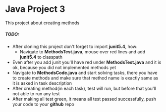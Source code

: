# Java Project 3
This project about creating methods

##### TODO:
* After cloning this project don't forget to import **junit5.4**, how:
    * Navigate to **MethodsTest.java**, mouse over red lines and add **junit5.4** to classpath
* Even after you add junit you'll have red under **MethodsTest.java** and it is ok, 
because you did not implemented methods yet
* Navigate to **MethodsCode.java** and start solving tasks, there you have to create methods 
and make sure that method name is exactly same as it is asked in task description
* After creating method(in each task), test will run, but before that you'll not able to run any test
* After making all test green, it means all test passed successfully, push your code to your **github** repo
